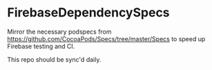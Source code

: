 # FirebaseDependencySpecs

Mirror the necessary podspecs from https://github.com/CocoaPods/Specs/tree/master/Specs to speed
up Firebase testing and CI.
 
This repo should be sync'd daily.     
        
  
  
